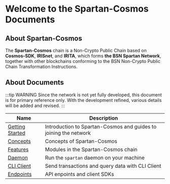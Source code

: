 # Welcome to the Spartan-Cosmos Documents

## About Spartan-Cosmos

The **Spartan-Cosmos** chain is a Non-Crypto Public Chain based on **Cosmos-SDK**, **IRISnet**, and **IRITA**, which forms **the BSN Spartan Network**, together with other blockchains conforming to the BSN Non-Crypto Public Chain Transformation Instructions.

## About Documents

:::tip WARNING
Since the network is not yet fully developed, this document is for primary reference only. With the development refined, various details will be added and revised.
:::

| Name                                      | Description                                                      |
| ----------------------------------------- | ---------------------------------------------------------------- |
| [Getting Started](./get-started/intro.md) | Introduction to Spartan-Cosmos and guides to joining the network |
| [Concepts](./concepts/overview.md)        | Concepts of Spartan-Cosmos                                       |
| [Features](./features/overview.md)        | Modules in the Spartan-Cosmos chain                                  |
| [Daemon](./daemon/intro.md)               | Run the `spartan` daemon on your machine                         |
| [CLI Client](./cli-client/intro.md)       | Send transactions and query data with CLI Client                 |
| [Endpoints](./endpoints/intro.md)         | API enpoints and client SDKs                                     |
